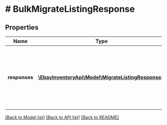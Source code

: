 # # BulkMigrateListingResponse

## Properties

Name | Type | Description | Notes
------------ | ------------- | ------------- | -------------
**responses** | [**\EbayInventoryApi\Model\MigrateListingResponse[]**](MigrateListingResponse.md) | This is the base container of the response payload of the bulkMigrateListings call. The results of each attempted listing migration is captured under this container. | [optional] 

[[Back to Model list]](../../README.md#documentation-for-models) [[Back to API list]](../../README.md#documentation-for-api-endpoints) [[Back to README]](../../README.md)


